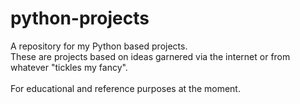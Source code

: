 # python-projects

A repository for my Python based projects.<br/>
These are projects based on ideas garnered via the internet or from whatever "tickles my fancy".<br/><br/>
For educational and reference purposes at the moment.
